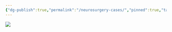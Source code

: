 ```yaml
---
{"dg-publish":true,"permalink":"/neurosurgery-cases/","pinned":true,"tags":["gardenEntry"],"created":"2023-05-27T13:58:35.000-07:00","updated":"2024-06-12T11:47:25.516-07:00"}
---
```



![](https://i.imgur.com/bZdfEqq.png)
